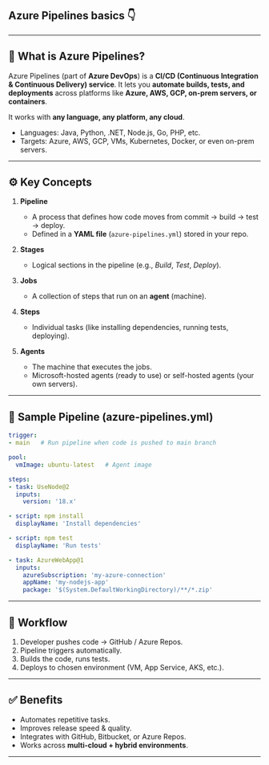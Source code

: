 ##  **Azure Pipelines basics** 👇

---

## 🚀 What is Azure Pipelines?

Azure Pipelines (part of **Azure DevOps**) is a **CI/CD (Continuous Integration & Continuous Delivery) service**. It lets you **automate builds, tests, and deployments** across platforms like **Azure, AWS, GCP, on-prem servers, or containers**.

It works with **any language, any platform, any cloud**.

* Languages: Java, Python, .NET, Node.js, Go, PHP, etc.
* Targets: Azure, AWS, GCP, VMs, Kubernetes, Docker, or even on-prem servers.

---

## ⚙️ Key Concepts

1. **Pipeline**

   * A process that defines how code moves from commit → build → test → deploy.
   * Defined in a **YAML file** (`azure-pipelines.yml`) stored in your repo.

2. **Stages**

   * Logical sections in the pipeline (e.g., *Build*, *Test*, *Deploy*).

3. **Jobs**

   * A collection of steps that run on an **agent** (machine).

4. **Steps**

   * Individual tasks (like installing dependencies, running tests, deploying).

5. **Agents**

   * The machine that executes the jobs.
   * Microsoft-hosted agents (ready to use) or self-hosted agents (your own servers).

---

## 📝 Sample Pipeline (azure-pipelines.yml)

```yaml
trigger:
- main   # Run pipeline when code is pushed to main branch

pool:
  vmImage: ubuntu-latest   # Agent image

steps:
- task: UseNode@2
  inputs:
    version: '18.x'

- script: npm install
  displayName: 'Install dependencies'

- script: npm test
  displayName: 'Run tests'

- task: AzureWebApp@1
  inputs:
    azureSubscription: 'my-azure-connection'
    appName: 'my-nodejs-app'
    package: '$(System.DefaultWorkingDirectory)/**/*.zip'
```

---

## 🔄 Workflow

1. Developer pushes code → GitHub / Azure Repos.
2. Pipeline triggers automatically.
3. Builds the code, runs tests.
4. Deploys to chosen environment (VM, App Service, AKS, etc.).

---

## ✅ Benefits

* Automates repetitive tasks.
* Improves release speed & quality.
* Integrates with GitHub, Bitbucket, or Azure Repos.
* Works across **multi-cloud + hybrid environments**.

---
